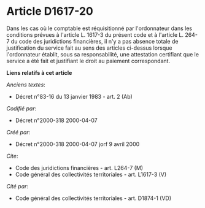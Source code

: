 # Article D1617-20

Dans les cas où le comptable est réquisitionné par l'ordonnateur dans les conditions prévues à l'article L. 1617-3 du présent
code et à l'article L. 264-7 du code des juridictions financières, il n'y a pas absence totale de justification du service
fait au sens des articles ci-dessus lorsque l'ordonnateur établit, sous sa responsabilité, une attestation certifiant que le
service a été fait et justifiant le droit au paiement correspondant.

**Liens relatifs à cet article**

_Anciens textes_:

  - Décret n°83-16 du 13 janvier 1983 - art. 2 (Ab)

_Codifié par_:

  - Décret n°2000-318 2000-04-07

_Créé par_:

  - Décret n°2000-318 2000-04-07 jorf 9 avril 2000

_Cite_:

  - Code des juridictions financières - art. L264-7 (M)
  - Code général des collectivités territoriales - art. L1617-3 (V)

_Cité par_:

  - Code général des collectivités territoriales - art. D1874-1 (VD)
